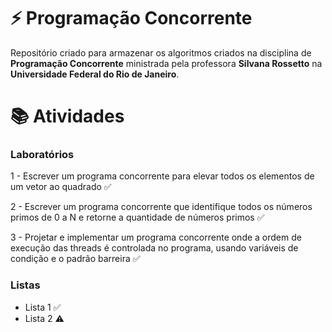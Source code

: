 # :zap: Programação Concorrente
Repositório criado para armazenar os algoritmos criados na disciplina de **Programação Concorrente** ministrada pela professora **Silvana Rossetto** na **Universidade Federal do Rio de Janeiro**.

# :books: Atividades
### Laboratórios
1 - Escrever um programa concorrente para elevar todos os elementos de um vetor ao quadrado :white_check_mark:

2 - Escrever um programa concorrente que identifique todos os números primos de 0 a N e retorne a quantidade de números primos :white_check_mark:

3 - Projetar e implementar um programa concorrente onde a ordem de execução das threads é controlada no programa, usando variáveis de condição e o padrão barreira :white_check_mark:

### Listas
- Lista 1 :white_check_mark:
- Lista 2 :warning:
